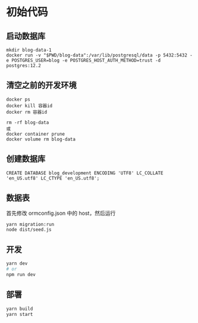 # 初始代码

## 启动数据库

```
mkdir blog-data-1
docker run -v "$PWD/blog-data":/var/lib/postgresql/data -p 5432:5432 -e POSTGRES_USER=blog -e POSTGRES_HOST_AUTH_METHOD=trust -d postgres:12.2
```

## 清空之前的开发环境

```
docker ps
docker kill 容器id
docker rm 容器id

rm -rf blog-data
或
docker container prune
docker volume rm blog-data
```

## 创建数据库

```
CREATE DATABASE blog_development ENCODING 'UTF8' LC_COLLATE 'en_US.utf8' LC_CTYPE 'en_US.utf8';
```

## 数据表

首先修改 ormconfig.json 中的 host，然后运行

```
yarn migration:run
node dist/seed.js
```

## 开发

```bash
yarn dev
# or
npm run dev
```

## 部署

```bash
yarn build
yarn start
```

